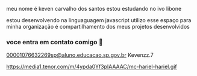 meu nome é keven carvalho dos santos
estou estudando no ivo libone

estou desenvolvendo na linguaguagem javascript
utilizo esse espaço para minha organização é compartilhamento dos meus projetos desenvolvidos

### voce entra em contato comigo 🥇

00001076632269sp@aluno.educacao.sp.gov.br
Kevenzz.7

![]()https://media1.tenor.com/m/4ypda0Yf3pIAAAAC/mc-hariel-hariel.gif


